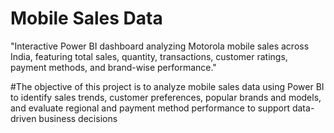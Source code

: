 # Mobile Sales Data
"Interactive Power BI dashboard analyzing Motorola mobile sales across India, featuring total sales, quantity, transactions, customer ratings, payment methods, and brand-wise performance."


#The objective of this project is to analyze mobile sales data using Power BI to identify sales trends, customer preferences, popular brands and models, and evaluate regional and payment method performance to support data-driven business decisions
